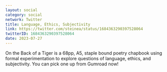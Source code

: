 ```yaml
---
layout: social
category: social
network: Twitter
title: Language, Ethics, Subjectivity
link: https://twitter.com/steinea/status/1684363290397528064
twitterID: 1684363290397528064
date: 2023-07-27
---
```


On the Back of a Tiger is a 68pp, A5, staple bound poetry chapbook using formal experimentation to explore questions of language, ethics, and subjectivity. You can pick one up from Gumroad now!
